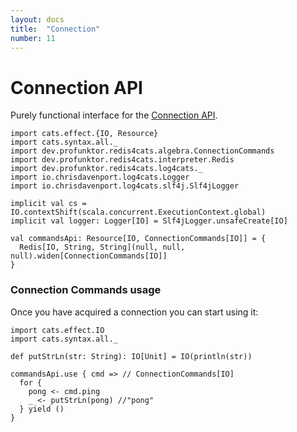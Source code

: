```yaml
---
layout: docs
title:  "Connection"
number: 11
---
```


# Connection API

Purely functional interface for the [Connection API](https://redis.io/commands#connection).

```tut:book:invisible
import cats.effect.{IO, Resource}
import cats.syntax.all._
import dev.profunktor.redis4cats.algebra.ConnectionCommands
import dev.profunktor.redis4cats.interpreter.Redis
import dev.profunktor.redis4cats.log4cats._
import io.chrisdavenport.log4cats.Logger
import io.chrisdavenport.log4cats.slf4j.Slf4jLogger

implicit val cs = IO.contextShift(scala.concurrent.ExecutionContext.global)
implicit val logger: Logger[IO] = Slf4jLogger.unsafeCreate[IO]

val commandsApi: Resource[IO, ConnectionCommands[IO]] = {
  Redis[IO, String, String](null, null, null).widen[ConnectionCommands[IO]]
}
```

### Connection Commands usage

Once you have acquired a connection you can start using it:

```tut:book:silent
import cats.effect.IO
import cats.syntax.all._

def putStrLn(str: String): IO[Unit] = IO(println(str))

commandsApi.use { cmd => // ConnectionCommands[IO]
  for {
    pong <- cmd.ping
    _ <- putStrLn(pong) //"pong"
  } yield ()
}
```

